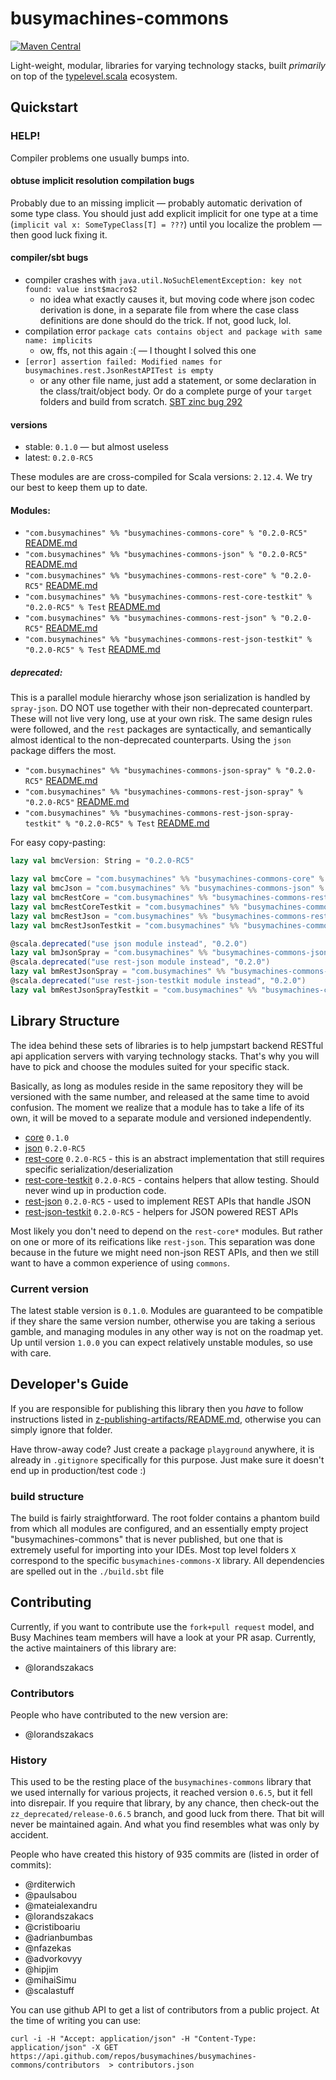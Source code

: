 # busymachines-commons

[![Maven Central](https://img.shields.io/maven-central/v/de.heikoseeberger/akka-http-circe_2.12.svg)](https://maven-badges.herokuapp.com/maven-central/de.heikoseeberger/akka-http-circe_2.12)


Light-weight, modular, libraries for varying technology stacks, built _primarily_ on top of the [typelevel.scala](https://github.com/typelevel) ecosystem.

## Quickstart

### HELP!

Compiler problems one usually bumps into.

#### obtuse implicit resolution compilation bugs
Probably due to an missing implicit — probably automatic derivation of some type class. You should just add explicit implicit for one type at a time (`implicit val x: SomeTypeClass[T] = ???`) until you localize the problem — then good luck fixing it.

#### compiler/sbt bugs
* compiler crashes with `java.util.NoSuchElementException: key not found: value inst$macro$2`
  * no idea what exactly causes it, but moving code where json codec derivation is done, in a separate file from where the case class definitions are done should do the trick. If not, good luck, lol.
* compilation error `package cats contains object and package with same name: implicits`
  * ow, ffs, not this again :( — I thought I solved this one
* `[error] assertion failed: Modified names for busymachines.rest.JsonRestAPITest is empty`
  * or any other file name, just add a statement, or some declaration in the class/trait/object body. Or do a complete purge of your `target` folders and build from scratch. [SBT zinc bug 292](https://github.com/sbt/zinc/issues/292)

#### versions
* stable: `0.1.0` — but almost useless
* latest: `0.2.0-RC5`

These modules are are cross-compiled for Scala versions: `2.12.4`. We try our best to keep them up to date.

#### Modules:
* `"com.busymachines" %% "busymachines-commons-core" % "0.2.0-RC5"` [README.md](/core)
* `"com.busymachines" %% "busymachines-commons-json" % "0.2.0-RC5"` [README.md](/json)
* `"com.busymachines" %% "busymachines-commons-rest-core" % "0.2.0-RC5"` [README.md](/rest-core)
* `"com.busymachines" %% "busymachines-commons-rest-core-testkit" % "0.2.0-RC5" % Test` [README.md](/rest-core-testkit)
* `"com.busymachines" %% "busymachines-commons-rest-json" % "0.2.0-RC5"` [README.md](/rest-json)
* `"com.busymachines" %% "busymachines-commons-rest-json-testkit" % "0.2.0-RC5" % Test` [README.md](/rest-json-testkit)

##### deprecated:
This is a parallel module hierarchy whose json serialization is handled by `spray-json`. DO NOT use together with their non-deprecated counterpart. These will not live very long, use at your own risk. The same design rules were followed, and the `rest` packages are syntactically, and semantically almost identical to the non-deprecated counterparts. Using the `json` package differs the most.

* `"com.busymachines" %% "busymachines-commons-json-spray" % "0.2.0-RC5"` [README.md](/json-spray)
* `"com.busymachines" %% "busymachines-commons-rest-json-spray" % "0.2.0-RC5"` [README.md](/rest-json-spray)
* `"com.busymachines" %% "busymachines-commons-rest-json-spray-testkit" % "0.2.0-RC5" % Test` [README.md](/rest-json-spray-testkit)

For easy copy-pasting:
```scala
lazy val bmcVersion: String = "0.2.0-RC5"

lazy val bmcCore = "com.busymachines" %% "busymachines-commons-core" % bmcVersion
lazy val bmcJson = "com.busymachines" %% "busymachines-commons-json" % bmcVersion
lazy val bmcRestCore = "com.busymachines" %% "busymachines-commons-rest-core" % bmcVersion
lazy val bmcRestCoreTestkit = "com.busymachines" %% "busymachines-commons-rest-core-testkit" % bmcVersion % Test
lazy val bmcRestJson = "com.busymachines" %% "busymachines-commons-rest-json" % bmcVersion
lazy val bmcRestJsonTestkit = "com.busymachines" %% "busymachines-commons-rest-json-testkit" % bmcVersion % Test

@scala.deprecated("use json module instead", "0.2.0")
lazy val bmJsonSpray = "com.busymachines" %% "busymachines-commons-json-spray" % bmcVersion
@scala.deprecated("use rest-json module instead", "0.2.0")
lazy val bmRestJsonSpray = "com.busymachines" %% "busymachines-commons-rest-json-spray" % bmcVersion
@scala.deprecated("use rest-json-testkit module instead", "0.2.0")
lazy val bmRestJsonSprayTestkit = "com.busymachines" %% "busymachines-commons-rest-json-spray-testkit" % bmcVersion % Test
```

## Library Structure

The idea behind these sets of libraries is to help jumpstart backend RESTful api application servers with varying technology stacks. That's why you will have to pick and choose the modules suited for your specific stack.

Basically, as long as modules reside in the same repository they will be versioned with the same number, and released at the same time to avoid confusion. The moment we realize that a module has to take a life of its own, it will be moved to a separate module and versioned independently.

* [core](/core) `0.1.0`
* [json](/json) `0.2.0-RC5`
* [rest-core](/rest-core) `0.2.0-RC5` - this is an abstract implementation that still requires specific serialization/deserialization
* [rest-core-testkit](/rest-core-testkit) `0.2.0-RC5` - contains helpers that allow testing. Should never wind up in production code.
* [rest-json](/rest-core) `0.2.0-RC5` - used to implement REST APIs that handle JSON
* [rest-json-testkit](/rest-json-testkit) `0.2.0-RC5` - helpers for JSON powered REST APIs


Most likely you don't need to depend on the `rest-core*` modules. But rather on one or more of its reifications like `rest-json`. This separation was done because in the future we might need non-json REST APIs, and then we still want to have a common experience of using `commons`.

### Current version

The latest stable version is `0.1.0`. Modules are guaranteed to be compatible if they share the same version number, otherwise you are taking a serious gamble, and managing modules in any other way is not on the roadmap yet. Up until version `1.0.0` you can expect relatively unstable modules, so use with care.

## Developer's Guide

If you are responsible for publishing this library then you _have_ to follow instructions listed in [z-publishing-artifacts/README.md](z-publishing-artifacts/README.md), otherwise you can simply ignore that folder.

Have throw-away code? Just create a package `playground` anywhere, it is already in `.gitignore` specifically for this purpose. Just make sure it doesn't end up in production/test code :)

### build structure
The build is fairly straightforward. The root folder contains a phantom build from which all modules are configured, and an essentially empty project "busymachines-commons" that is never published, but one that is extremely useful for importing into your IDEs. Most top level folders `X` correspond to the specific `busymachines-commons-X` library. All dependencies are spelled out in the `./build.sbt` file

## Contributing

Currently, if you want to contribute use the `fork+pull request` model, and Busy Machines team members will have a look at your PR asap. Currently, the active maintainers of this library are:
* @lorandszakacs

### Contributors

People who have contributed to the new version are:
* @lorandszakacs

### History

This used to be the resting place of the `busymachines-commons` library that we used internally for various projects, it reached version `0.6.5`, but it fell into disrepair. If you require that library, by any chance, then check-out the `zz_deprecated/release-0.6.5` branch, and good luck from there. That bit will never be maintained again. And what you find resembles what was only by accident.

People who have created this history of 935 commits are (listed in order of commits):
* @rditerwich
* @paulsabou
* @mateialexandru
* @lorandszakacs
* @cristiboariu
* @adrianbumbas
* @nfazekas
* @advorkovyy
* @hipjim
* @mihaiSimu
* @scalastuff

You can use github API to get a list of contributors from a public project. At the time of writing you can use:
```
curl -i -H "Accept: application/json" -H "Content-Type: application/json" -X GET https://api.github.com/repos/busymachines/busymachines-commons/contributors  > contributors.json
```
